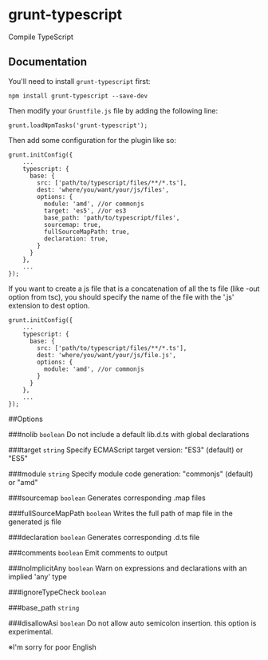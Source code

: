 grunt-typescript
================

Compile TypeScript

## Documentation
You'll need to install `grunt-typescript` first:

    npm install grunt-typescript --save-dev

Then modify your `Gruntfile.js` file by adding the following line:

    grunt.loadNpmTasks('grunt-typescript');

Then add some configuration for the plugin like so:

    grunt.initConfig({
        ...
        typescript: {
          base: {
            src: ['path/to/typescript/files/**/*.ts'],
            dest: 'where/you/want/your/js/files',
            options: {
              module: 'amd', //or commonjs
              target: 'es5', //or es3
              base_path: 'path/to/typescript/files',
              sourcemap: true,
              fullSourceMapPath: true,
              declaration: true,
            }
          }
        },
        ...
    });
   
If you want to create a js file that is a concatenation of all the ts file (like -out option from tsc), 
you should specify the name of the file with the '.js' extension to dest option.

    grunt.initConfig({
        ...
        typescript: {
          base: {
            src: ['path/to/typescript/files/**/*.ts'],
            dest: 'where/you/want/your/js/file.js',
            options: {
              module: 'amd', //or commonjs
            }
          }
        },
        ...
    });

##Options

###nolib `boolean`
Do not include a default lib.d.ts with global declarations

###target `string`
Specify ECMAScript target version: "ES3" (default) or "ES5"

###module `string`
Specify module code generation: "commonjs" (default) or "amd"

###sourcemap `boolean`
Generates corresponding .map files

###fullSourceMapPath `boolean`
Writes the full path of map file in the generated js file

###declaration `boolean`
Generates corresponding .d.ts file

###comments `boolean`
Emit comments to output

###noImplicitAny `boolean`
Warn on expressions and declarations with an implied 'any' type

###ignoreTypeCheck `boolean`

###base_path `string`

###disallowAsi `boolean`
Do not allow auto semicolon insertion. this option is experimental.

※I'm sorry for poor English
